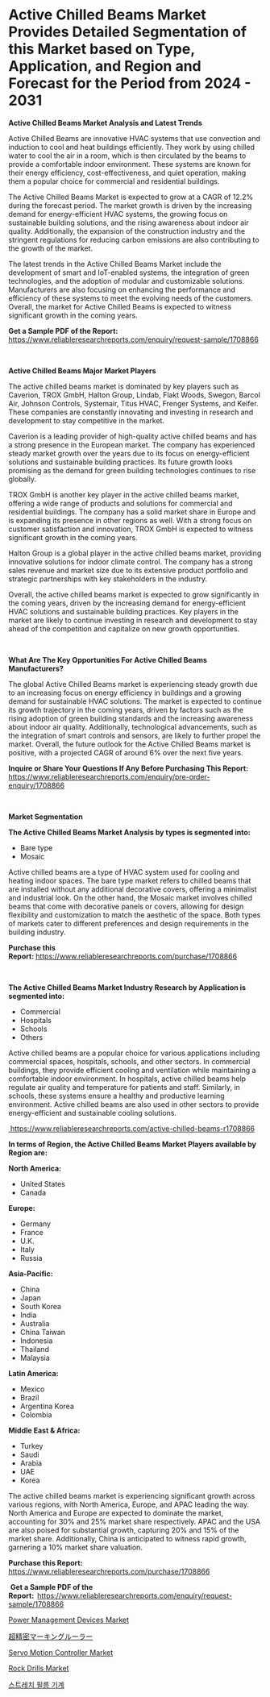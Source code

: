 <p><h1>Active Chilled Beams Market Provides Detailed Segmentation of this Market based on Type, Application, and Region and Forecast for the Period from 2024 - 2031</h1></p><p><strong>Active Chilled Beams Market Analysis and Latest Trends</strong></p>
<p><p>Active Chilled Beams are innovative HVAC systems that use convection and induction to cool and heat buildings efficiently. They work by using chilled water to cool the air in a room, which is then circulated by the beams to provide a comfortable indoor environment. These systems are known for their energy efficiency, cost-effectiveness, and quiet operation, making them a popular choice for commercial and residential buildings.</p><p>The Active Chilled Beams Market is expected to grow at a CAGR of 12.2% during the forecast period. The market growth is driven by the increasing demand for energy-efficient HVAC systems, the growing focus on sustainable building solutions, and the rising awareness about indoor air quality. Additionally, the expansion of the construction industry and the stringent regulations for reducing carbon emissions are also contributing to the growth of the market.</p><p>The latest trends in the Active Chilled Beams Market include the development of smart and IoT-enabled systems, the integration of green technologies, and the adoption of modular and customizable solutions. Manufacturers are also focusing on enhancing the performance and efficiency of these systems to meet the evolving needs of the customers. Overall, the market for Active Chilled Beams is expected to witness significant growth in the coming years.</p></p>
<p><strong>Get a Sample PDF of the Report:&nbsp;</strong> <a href="https://www.reliableresearchreports.com/enquiry/request-sample/1708866">https://www.reliableresearchreports.com/enquiry/request-sample/1708866</a></p>
<p>&nbsp;</p>
<p><strong>Active Chilled Beams Major Market Players</strong></p>
<p><p>The active chilled beams market is dominated by key players such as Caverion, TROX GmbH, Halton Group, Lindab, Flakt Woods, Swegon, Barcol Air, Johnson Controls, Systemair, Titus HVAC, Frenger Systems, and Keifer. These companies are constantly innovating and investing in research and development to stay competitive in the market.</p><p>Caverion is a leading provider of high-quality active chilled beams and has a strong presence in the European market. The company has experienced steady market growth over the years due to its focus on energy-efficient solutions and sustainable building practices. Its future growth looks promising as the demand for green building technologies continues to rise globally.</p><p>TROX GmbH is another key player in the active chilled beams market, offering a wide range of products and solutions for commercial and residential buildings. The company has a solid market share in Europe and is expanding its presence in other regions as well. With a strong focus on customer satisfaction and innovation, TROX GmbH is expected to witness significant growth in the coming years.</p><p>Halton Group is a global player in the active chilled beams market, providing innovative solutions for indoor climate control. The company has a strong sales revenue and market size due to its extensive product portfolio and strategic partnerships with key stakeholders in the industry.</p><p>Overall, the active chilled beams market is expected to grow significantly in the coming years, driven by the increasing demand for energy-efficient HVAC solutions and sustainable building practices. Key players in the market are likely to continue investing in research and development to stay ahead of the competition and capitalize on new growth opportunities.</p></p>
<p>&nbsp;</p>
<p><strong>What Are The Key Opportunities For Active Chilled Beams Manufacturers?</strong></p>
<p><p>The global Active Chilled Beams market is experiencing steady growth due to an increasing focus on energy efficiency in buildings and a growing demand for sustainable HVAC solutions. The market is expected to continue its growth trajectory in the coming years, driven by factors such as the rising adoption of green building standards and the increasing awareness about indoor air quality. Additionally, technological advancements, such as the integration of smart controls and sensors, are likely to further propel the market. Overall, the future outlook for the Active Chilled Beams market is positive, with a projected CAGR of around 6% over the next five years.</p></p>
<p><strong>Inquire or Share Your Questions If Any Before Purchasing This Report:</strong> <a href="https://www.reliableresearchreports.com/enquiry/pre-order-enquiry/1708866">https://www.reliableresearchreports.com/enquiry/pre-order-enquiry/1708866</a></p>
<p>&nbsp;</p>
<p><strong>Market Segmentation</strong></p>
<p><strong>The Active Chilled Beams Market Analysis by types is segmented into:</strong></p>
<p><ul><li>Bare type</li><li>Mosaic</li></ul></p>
<p><p>Active chilled beams are a type of HVAC system used for cooling and heating indoor spaces. The bare type market refers to chilled beams that are installed without any additional decorative covers, offering a minimalist and industrial look. On the other hand, the Mosaic market involves chilled beams that come with decorative panels or covers, allowing for design flexibility and customization to match the aesthetic of the space. Both types of markets cater to different preferences and design requirements in the building industry.</p></p>
<p><strong>Purchase this Report:&nbsp;</strong><a href="https://www.reliableresearchreports.com/purchase/1708866">https://www.reliableresearchreports.com/purchase/1708866</a></p>
<p>&nbsp;</p>
<p><strong>The Active Chilled Beams Market Industry Research by Application is segmented into:</strong></p>
<p><ul><li>Commercial</li><li>Hospitals</li><li>Schools</li><li>Others</li></ul></p>
<p><p>Active chilled beams are a popular choice for various applications including commercial spaces, hospitals, schools, and other sectors. In commercial buildings, they provide efficient cooling and ventilation while maintaining a comfortable indoor environment. In hospitals, active chilled beams help regulate air quality and temperature for patients and staff. Similarly, in schools, these systems ensure a healthy and productive learning environment. Active chilled beams are also used in other sectors to provide energy-efficient and sustainable cooling solutions.</p></p>
<p><a href="https://www.reliableresearchreports.com/active-chilled-beams-r1708866">&nbsp;https://www.reliableresearchreports.com/active-chilled-beams-r1708866</a></p>
<p><strong>In terms of Region, the Active Chilled Beams Market Players available by Region are:</strong></p>
<p>
    <p> <strong> North America: </strong>
        <ul>
            <li>United States</li>
            <li>Canada</li>
        </ul>
        </p> 
    <p> <strong> Europe: </strong>
        <ul>
            <li>Germany</li>
            <li>France</li>
            <li>U.K.</li>
            <li>Italy</li>
            <li>Russia</li>
        </ul>
        </p> 
    <p> <strong> Asia-Pacific: </strong>
        <ul>
            <li>China</li>
            <li>Japan</li>
            <li>South Korea</li>
            <li>India</li>
            <li>Australia</li>
            <li>China Taiwan</li>
            <li>Indonesia</li>
            <li>Thailand</li>
            <li>Malaysia</li>
        </ul>
        </p> 
    <p> <strong> Latin America: </strong>
        <ul>
            <li>Mexico</li>
            <li>Brazil</li>
            <li>Argentina Korea</li>
            <li>Colombia</li>
        </ul>
        </p> 
    <p> <strong> Middle East & Africa: </strong>
        <ul>
            <li>Turkey</li>
            <li>Saudi</li>
            <li>Arabia</li>
            <li>UAE</li>
            <li>Korea</li>
        </ul>
    </p>
    </p>
<p><p>The active chilled beams market is experiencing significant growth across various regions, with North America, Europe, and APAC leading the way. North America and Europe are expected to dominate the market, accounting for 30% and 25% market share respectively. APAC and the USA are also poised for substantial growth, capturing 20% and 15% of the market share. Additionally, China is anticipated to witness rapid growth, garnering a 10% market share valuation.</p></p>
<p><strong>Purchase this Report: </strong><a href="https://www.reliableresearchreports.com/purchase/1708866">https://www.reliableresearchreports.com/purchase/1708866</a></p>
<p>&nbsp;<strong>Get a Sample PDF of the Report:&nbsp;&nbsp;</strong><a href="https://www.reliableresearchreports.com/enquiry/request-sample/1708866">https://www.reliableresearchreports.com/enquiry/request-sample/1708866</a></p>
<p><strong></strong></p>
<p><p><a href="https://www.linkedin.com/pulse/power-management-devicesnbspmarket-focuses-market-share-size-fp2ge?trackingId=3Dbt1ZkqE13CL8fyTPtwMg%3D%3D">Power Management Devices Market</a></p><p><a href="https://github.com/JacksonWiza1924/Market-Research-Report-List-1/blob/main/599295231504.md">超精密マーキングルーラー</a></p><p><a href="https://www.linkedin.com/pulse/decoding-servo-motion-controller-market-metrics-share-trends-jlfpc?trackingId=Abk%2FSWXuhdgTm9%2BaLreMSg%3D%3D">Servo Motion Controller Market</a></p><p><a href="https://github.com/Sherrillcrooksxa8i18ucf2m/Market-Research-Report-List-2/blob/main/rock-drills-market.md">Rock Drills Market</a></p><p><a href="https://github.com/RichardLueilwitz787/Market-Research-Report-List-1/blob/main/853364329020.md">스트레치 필름 기계</a></p></p>